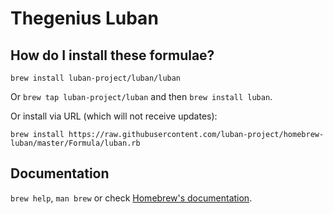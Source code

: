 # Thegenius Luban

## How do I install these formulae?
`brew install luban-project/luban/luban`

Or `brew tap luban-project/luban` and then `brew install luban`.

Or install via URL (which will not receive updates):

```
brew install https://raw.githubusercontent.com/luban-project/homebrew-luban/master/Formula/luban.rb
```

## Documentation
`brew help`, `man brew` or check [Homebrew's documentation](https://docs.brew.sh).
